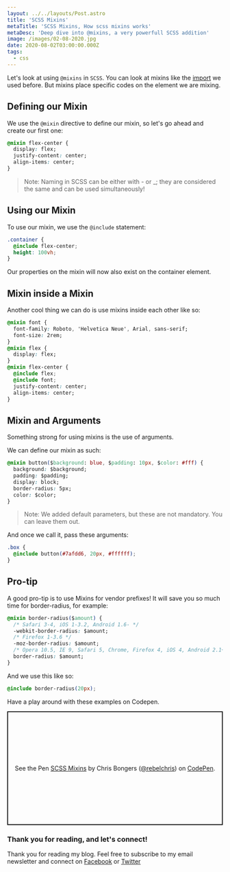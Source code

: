 ```yaml
---
layout: ../../layouts/Post.astro
title: 'SCSS Mixins'
metaTitle: 'SCSS Mixins, How scss mixins works'
metaDesc: 'Deep dive into @mixins, a very powerfull SCSS addition'
image: /images/02-08-2020.jpg
date: 2020-08-02T03:00:00.000Z
tags:
  - css
---
```


Let's look at using `@mixins` in `SCSS`. You can look at mixins like the [import](https://daily-dev-tips.com/posts/scss-import/) we used before. But mixins place specific codes on the element we are mixing.

## Defining our Mixin

We use the `@mixin` directive to define our mixin, so let's go ahead and create our first one:

```css
@mixin flex-center {
  display: flex;
  justify-content: center;
  align-items: center;
}
```

> Note: Naming in SCSS can be either with - or \_; they are considered the same and can be used simultaneously!

## Using our Mixin

To use our mixin, we use the `@include` statement:

```css
.container {
  @include flex-center;
  height: 100vh;
}
```

Our properties on the mixin will now also exist on the container element.

## Mixin inside a Mixin

Another cool thing we can do is use mixins inside each other like so:

```css
@mixin font {
  font-family: Roboto, 'Helvetica Neue', Arial, sans-serif;
  font-size: 2rem;
}
@mixin flex {
  display: flex;
}
@mixin flex-center {
  @include flex;
  @include font;
  justify-content: center;
  align-items: center;
}
```

## Mixin and Arguments

Something strong for using mixins is the use of arguments.

We can define our mixin as such:

```css
@mixin button($background: blue, $padding: 10px, $color: #fff) {
  background: $background;
  padding: $padding;
  display: block;
  border-radius: 5px;
  color: $color;
}
```

> Note: We added default parameters, but these are not mandatory. You can leave them out.

And once we call it, pass these arguments:

```css
.box {
  @include button(#7afdd6, 20px, #ffffff);
}
```

## Pro-tip

A good pro-tip is to use Mixins for vendor prefixes!
It will save you so much time for border-radius, for example:

```css
@mixin border-radius($amount) {
  /* Safari 3-4, iOS 1-3.2, Android 1.6- */
  -webkit-border-radius: $amount;
  /* Firefox 1-3.6 */
  -moz-border-radius: $amount;
  /* Opera 10.5, IE 9, Safari 5, Chrome, Firefox 4, iOS 4, Android 2.1+ */
  border-radius: $amount;
}
```

And we use this like so:

```css
@include border-radius(20px);
```

Have a play around with these examples on Codepen.

<p class="codepen" data-height="265" data-theme-id="dark" data-default-tab="css,result" data-user="rebelchris" data-slug-hash="oNbKbGP" style="height: 265px; box-sizing: border-box; display: flex; align-items: center; justify-content: center; border: 2px solid; margin: 1em 0; padding: 1em;" data-pen-title="SCSS Mixins">
  <span>See the Pen <a href="https://codepen.io/rebelchris/pen/oNbKbGP">
  SCSS Mixins</a> by Chris Bongers (<a href="https://codepen.io/rebelchris">@rebelchris</a>)
  on <a href="https://codepen.io">CodePen</a>.</span>
</p>
<script async src="https://static.codepen.io/assets/embed/ei.js"></script>

### Thank you for reading, and let's connect!

Thank you for reading my blog. Feel free to subscribe to my email newsletter and connect on [Facebook](https://www.facebook.com/DailyDevTipsBlog) or [Twitter](https://twitter.com/DailyDevTips1)
